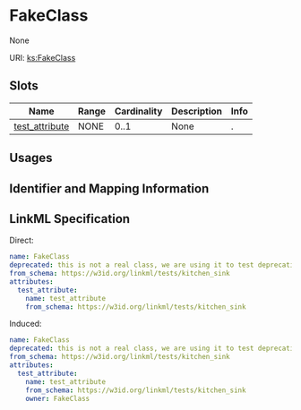 # FakeClass

None

URI: [ks:FakeClass](https://w3id.org/linkml/tests/kitchen_sink/FakeClass)



<!-- no inheritance hierarchy -->



## Slots

| Name | Range | Cardinality | Description  | Info |
| ---  | --- | --- | --- | --- |
| [test_attribute](test_attribute.md) | NONE | 0..1 | None  | . |


## Usages



## Identifier and Mapping Information






## LinkML Specification

<!-- TODO: investigate https://stackoverflow.com/questions/37606292/how-to-create-tabbed-code-blocks-in-mkdocs-or-sphinx -->

Direct:

```yaml
name: FakeClass
deprecated: this is not a real class, we are using it to test deprecation
from_schema: https://w3id.org/linkml/tests/kitchen_sink
attributes:
  test_attribute:
    name: test_attribute
    from_schema: https://w3id.org/linkml/tests/kitchen_sink

```

Induced:

```yaml
name: FakeClass
deprecated: this is not a real class, we are using it to test deprecation
from_schema: https://w3id.org/linkml/tests/kitchen_sink
attributes:
  test_attribute:
    name: test_attribute
    from_schema: https://w3id.org/linkml/tests/kitchen_sink
    owner: FakeClass

```